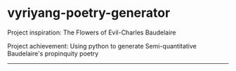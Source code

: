 # vyriyang-poetry-generator

Project inspiration: The Flowers of Evil-Charles Baudelaire

Project achievement: Using python to generate Semi-quantitative Baudelaire's propinquity poetry 

---




